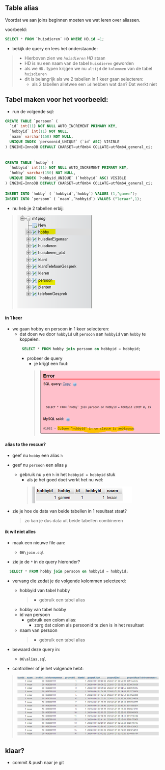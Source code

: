 ## Table alias

Voordat we aan joins beginnen moeten we wat leren over aliassen.

voorbeeld:
```SQL
SELECT * FROM `huisdieren` HD WHERE HD.id =1; 
```

- bekijk de query en lees het onderstaande:
> - Hierboven zien we *`huisdieren` HD* staan
> - HD is nu een naam van de tabel `huisdieren` geworden
> - als we `HD.` typen krijgen we nu `altijd` de `kolommen` van de tabel `huisdieren`
> - dit is belangrijk als we 2 tabellen in 1 keer gaan selecteren:
>   - als 2 tabellen alletwee een `id` hebben wat dan? Dat werkt niet

## Tabel maken voor het voorbeeld:

- run de volgende sql:

```SQL
CREATE TABLE `persoon` (
  `id` int(11) NOT NULL AUTO_INCREMENT PRIMARY KEY,
  `hobbyid` int(11) NOT NULL,
  `naam` varchar(150) NOT NULL,
  UNIQUE INDEX `persoonid_UNIQUE` (`id` ASC) VISIBLE
) ENGINE=InnoDB DEFAULT CHARSET=utf8mb4 COLLATE=utf8mb4_general_ci;


CREATE TABLE `hobby` (
  `hobbyid` int(11) NOT NULL AUTO_INCREMENT PRIMARY KEY,
  `hobby` varchar(150) NOT NULL,
  UNIQUE INDEX `hobbyid_UNIQUE` (`hobbyid` ASC) VISIBLE
) ENGINE=InnoDB DEFAULT CHARSET=utf8mb4 COLLATE=utf8mb4_general_ci;

INSERT INTO `hobby` ( `hobbyid`,`hobby`) VALUES (1,"gamen");
INSERT INTO `persoon` ( `naam`,`hobbyid`) VALUES ("leraar",1);
```

- nu heb je 2 tabellen erbij:
> ![](img/persoonhobby.PNG)

#### in 1 keer

- we gaan hobby en persoon in 1 keer selecteren:
    - dat doen we door `hobbyid` uit `persoon` aan `hobbyid` van `hobby` te koppelen:
        ```SQL
         SELECT * FROM hobby join persoon on hobbyid = hobbyid;
        ```
        - probeer de query
          - je krijgt een fout:
          > ![](img/error.PNG)

#### alias to the rescue?

- geef nu `hobby` een alias `h`
- geef nu `persoon` een alias `p`
  - gebruik nu `p` en `h` in het `hobbyid = hobbyid` stuk
    - als je het goed doet werkt het nu wel:
    > ![](img/worky.PNG)

- zie je hoe de data van beide tabellen in 1 resultaat staat?
  > zo kan je dus data uit beide tabellen combineren

#### ik wil niet alles

- maak een nieuwe file aan:
    - `06\join.sql`

- zie je de `*` in de query hieronder?
```SQL
  SELECT * FROM hobby join persoon on hobbyid = hobbyid;
```
- vervang die zodat je de volgende kolommen selecteerd:
  - hobbyid van tabel hobby
    > - gebruik een tabel alias 
  - hobby van tabel hobby
  - id van persoon
    - gebruik een colom alias:
      - zorg dat colom als persoonid te zien is in het resultaat
  - naam van persoon
    > - gebruik een tabel alias 
- bewaard deze query in:
    - `06\alias.sql`

- controlleer of je het volgende hebt:
> ![](img/joinresult.PNG)

## klaar?

- commit & push naar je git